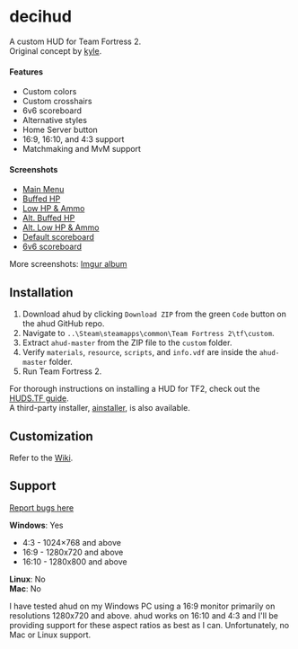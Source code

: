 # decihud

A custom HUD for Team Fortress 2.  
Original concept by [kyle](https://github.com/hikyle).

#### Features

* Custom colors
* Custom crosshairs
* 6v6 scoreboard
* Alternative styles
* Home Server button
* 16:9, 16:10, and 4:3 support
* Matchmaking and MvM support

#### Screenshots

* [Main Menu](https://i.imgur.com/Kx70I3P.jpg)
* [Buffed HP](https://i.imgur.com/WgR6jeE.jpg)
* [Low HP & Ammo](https://i.imgur.com/AV3mNzm.jpg)
* [Alt. Buffed HP](https://i.imgur.com/BKmdCnp.jpg)
* [Alt. Low HP & Ammo](https://i.imgur.com/m4gILKr.jpg)
* [Default scoreboard](https://i.imgur.com/cigUnUo.jpg)
* [6v6 scoreboard](https://i.imgur.com/xya3Hkg.jpg)

More screenshots: [Imgur album](http://imgur.com/a/569GH)

## Installation

1. Download ahud by clicking `Download ZIP` from the green `Code` button on the ahud GitHub repo.
2. Navigate to  `..\Steam\steamapps\common\Team Fortress 2\tf\custom`.
3. Extract `ahud-master` from the ZIP file to the `custom` folder.
4. Verify `materials`, `resource`, `scripts`, and `info.vdf` are inside the `ahud-master` folder.
5. Run Team Fortress 2.

For thorough instructions on installing a HUD for TF2, check out the [HUDS.TF guide](https://huds.tf/forum/showthread.php?tid=1987).  
A third-party installer, [ainstaller](https://github.com/ainstaller/aInstaller/releases), is also available.

## Customization

Refer to the [Wiki](https://github.com/n0kk/ahud/wiki/Customization).

## Support
[Report bugs here](https://github.com/n0kk/ahud/issues)

**Windows**: Yes
* 4:3 - 1024×768 and above  
* 16:9 - 1280x720 and above  
* 16:10 -  1280x800 and above  

**Linux**: No  
**Mac**: No

I have tested ahud on my Windows PC using a 16:9 monitor primarily on resolutions 1280x720 and above. ahud works on 16:10 and 4:3 and I'll be providing support for these aspect ratios as best as I can. Unfortunately, no Mac or Linux support.